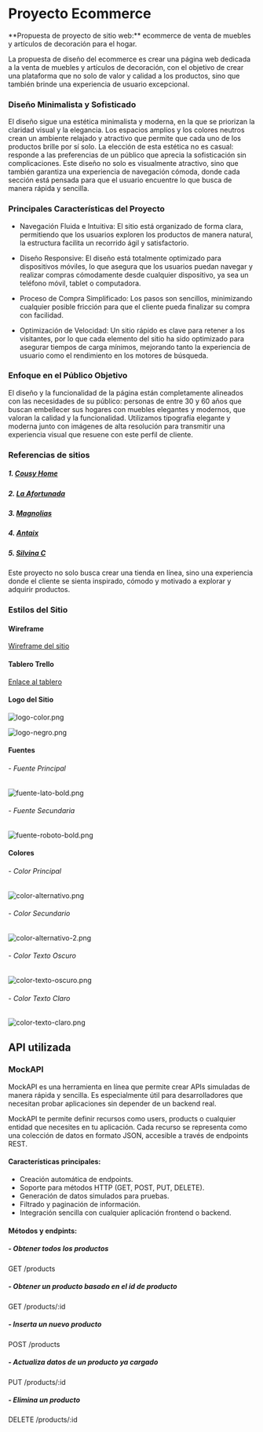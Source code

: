 # Proyecto Ecommerce

<p>**Propuesta de proyecto de sitio web:** ecommerce de venta de muebles y artículos de decoración para el hogar.</p>
<p>La propuesta de diseño del ecommerce es crear una página web dedicada a la venta de muebles y artículos de decoración, con el objetivo de crear una plataforma que no solo de valor y calidad a los productos, sino que también brinde una experiencia de usuario excepcional.</p>

### Diseño Minimalista y Sofisticado<p>
El diseño sigue una estética minimalista y moderna, en la que se priorizan la claridad visual y la elegancia. Los espacios amplios y los colores neutros crean un ambiente relajado y atractivo que permite que cada uno de los productos brille por sí solo. La elección de esta estética no es casual: responde a las preferencias de un público que aprecia la sofisticación sin complicaciones.
Este diseño no solo es visualmente atractivo, sino que también garantiza una experiencia de navegación cómoda, donde cada sección está pensada para que el usuario encuentre lo que busca de manera rápida y sencilla.
</p>

### Principales Características del Proyecto

* <p>Navegación Fluida e Intuitiva: El sitio está organizado de forma clara, permitiendo que los usuarios exploren los productos de manera natural, la estructura facilita un recorrido ágil y satisfactorio.
</p>

* <p>Diseño Responsive: El diseño está totalmente optimizado para dispositivos móviles, lo que asegura que los usuarios puedan navegar y realizar compras cómodamente desde cualquier dispositivo, ya sea un teléfono móvil, tablet o computadora.
</p>

* <p>Proceso de Compra Simplificado: Los pasos son sencillos, minimizando cualquier posible fricción para que el cliente pueda finalizar su compra con facilidad.
</p>

* <p>Optimización de Velocidad: Un sitio rápido es clave para retener a los visitantes, por lo que cada elemento del sitio ha sido optimizado para asegurar tiempos de carga mínimos, mejorando tanto la experiencia de usuario como el rendimiento en los motores de búsqueda.
</p>

### Enfoque en el Público Objetivo
<p>El diseño y la funcionalidad de la página están completamente alineados con las necesidades de su público: personas de entre 30 y 60 años que buscan embellecer sus hogares con muebles elegantes y modernos, que valoran la calidad y la funcionalidad. Utilizamos tipografía elegante y moderna junto con imágenes de alta resolución para transmitir una experiencia visual que resuene con este perfil de cliente.
</p>

### Referencias de sitios

##### 1.  [Cousy Home](https://www.cousyhome.com/)

##### 2.  [La Afortunada](https://laafortunadadeco.com.ar/)

##### 3.  [Magnolias](https://www.magnoliasdeco.com.ar/)

##### 4.  [Antaix](https://antaix.com/)

##### 5.  [Silvina C](https://silvinac.com.ar/)

<p>Este proyecto no solo busca crear una tienda en línea, sino una experiencia donde el cliente se sienta inspirado, cómodo y motivado a explorar y adquirir productos. 
</p>

### Estilos del Sitio
#### Wireframe
[Wireframe del sitio](https://www.figma.com/design/Ji4pDLsh18Sl3y4M1HHg1K/Wireframe?node-id=0-1&m=dev&t=nK8waptREo9D166T-1 "Wireframe del sitio")

#### Tablero Trello

[Enlace al tablero](https://trello.com/invite/b/6714aff995480e3f6bfef93d/ATTI981837bfda95fb4baca7bbb4345341b408787E7D/digital-house)

#### Logo del Sitio

![logo-color.png](https://i.postimg.cc/Yq5BkcrN/logo-color.png)

![logo-negro.png](https://i.postimg.cc/y8048fxM/logo-negro.png)

#### Fuentes
###### - Fuente Principal
![fuente-lato-bold.png](https://i.postimg.cc/4NzBKjvQ/fuente-lato-bold.png)

###### - Fuente Secundaria
![fuente-roboto-bold.png](https://i.postimg.cc/BvvgV6rm/fuente-roboto-bold.png)

#### Colores
###### - Color Principal
![color-alternativo.png](https://i.postimg.cc/44H8GYmM/color-alternativo.png)
###### - Color Secundario
![color-alternativo-2.png](https://i.postimg.cc/d1p4dYS4/color-alternativo-2.png)
###### - Color Texto Oscuro
![color-texto-oscuro.png](https://i.postimg.cc/3JMtx3Gw/color-texto-oscuro.png)
###### - Color Texto Claro
![color-texto-claro.png](https://i.postimg.cc/kGSwvp09/color-texto-claro.png)

## API utilizada 

### MockAPI

<p>MockAPI es una herramienta en línea que permite crear APIs simuladas de manera rápida y sencilla. Es especialmente útil para desarrolladores que necesitan probar aplicaciones sin depender de un backend real.</p>
<p>MockAPI te permite definir recursos como users, products o cualquier entidad que necesites en tu aplicación. Cada recurso se representa como una colección de datos en formato JSON, accesible a través de endpoints REST.</p>

 #### Características principales:
- Creación automática de endpoints.
- Soporte para métodos HTTP (GET, POST, PUT, DELETE).
- Generación de datos simulados para pruebas.
- Filtrado y paginación de información.
- Integración sencilla con cualquier aplicación frontend o backend.

#### Métodos y endpints:

##### - Obtener todos los productos
GET
/products

##### - Obtener un producto basado en el id de producto
GET
/products/:id

##### - Inserta un nuevo producto
POST
/products

##### - Actualiza datos de un producto ya cargado
PUT
/products/:id

##### - Elimina un producto
DELETE
/products/:id




